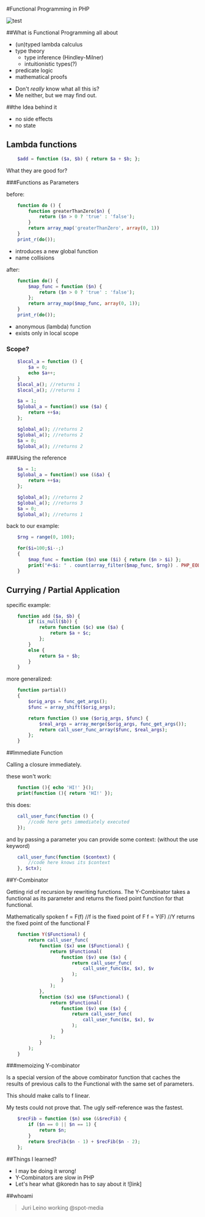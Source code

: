 #Functional Programming in PHP

![test](http://4.bp.blogspot.com/_6m1GwPz8e34/S6LaIgiBs0I/AAAAAAAAASw/66RPdKfgnfo/s200/functionalProgramming.png)

##What is Functional Programming all about
- (un)typed lambda calculus
- type theory
  - type inference (Hindley-Milner)
  - intuitionistic types(?)
- predicate logic
- mathematical proofs

* Don't *really* know what all this is?
* Me neither, but we may find out.

##the Idea behind it

* no side effects 
* no state

## Lambda functions

````PHP
    $add = function ($a, $b) { return $a + $b; };
````
What they are good for?

###Functions as Parameters

before:
````PHP
    function do () {
        function greaterThanZero($n) {
            return ($n > 0 ? 'true' : 'false');
        }
        return array_map('greaterThanZero', array(0, 1))
    }
    print_r(do());
````

* introduces a new global function
* name collisions

after:
````PHP
    function do() {
        $map_func = function ($n) {
            return ($n > 0 ? 'true' : 'false');
        };
        return array_map($map_func, array(0, 1));
    }
    print_r(do());
````

* anonymous (lambda) function
* exists only in local scope

### Scope?

````PHP
    $local_a = function () {
        $a = 0;
        echo $a++;
    }
    $local_a(); //returns 1
    $local_a(); //returns 1
````

````PHP
    $a = 1;
    $global_a = function() use ($a) {
        return ++$a;
    };

    $global_a(); //returns 2
    $global_a(); //returns 2
    $a = 0;
    $global_a(); //returns 2
````

###Using the reference
````PHP
    $a = 1;
    $global_a = function() use (&$a) {
        return ++$a;
    };

    $global_a(); //returns 2
    $global_a(); //returns 3
    $a = 0;
    $global_a(); //returns 1
````

back to our example:
````PHP
    $rng = range(0, 100);

    for($i=100;$i--;)
    {
        $map_func = function ($n) use ($i) { return ($n > $i) };
        print("#<$i: " . count(array_filter($map_func, $rng)) . PHP_EOL);
    }
````


## Currying / Partial Application

specific example:
````PHP
    function add ($a, $b) {
        if (is_null($b)) {
            return function ($c) use ($a) {
                return $a + $c;
            };
        }
        else {
            return $a + $b;
        }
    }
````
more generalized:
````PHP
    function partial()
    {
        $orig_args = func_get_args();
        $func = array_shift($orig_args);

        return function () use ($orig_args, $func) {
            $real_args = array_merge($orig_args, func_get_args());
            return call_user_func_array($func, $real_args);
        };
    }
````

##Immediate Function

Calling a closure immediately.

these won't work:
````PHP
    function (){ echo 'HI!' }();
    print(function (){ return 'HI!' });
````

this does:
````PHP
    call_user_func(function () {
        //code here gets immediately executed
    });
````

and by passing a parameter you can provide some context: (without the use keyword)
````PHP
    call_user_func(function ($context) {
        //code here knows its $context
    }, $ctx);
````

##Y-Combinator

Getting rid of recursion by rewriting functions.
The Y-Combinator takes a functional as its parameter and returns the fixed point function for that functional.

Mathematically spoken
  f = F(f) //f is the fixed point of F
  f = Y(F) //Y returns the fixed point of the functional F

````PHP
    function Y($Functional) {
        return call_user_func(
            function ($x) use ($Functional) {
                return $Functional(
                    function ($v) use ($x) {
                        return call_user_func(
                            call_user_func($x, $x), $v
                        );
                    }
                );
            },
            function ($x) use ($Functional) {
                return $Functional(
                    function ($v) use ($x) {
                        return call_user_func(
                            call_user_func($x, $x), $v
                        );
                    }
                );
            }
        );
    }
````

###memoizing Y-combinator

Is a special version of the above combinator function that caches the results of previous calls to the Functional with
the same set of parameters.

This should make calls to f linear.

My tests could not prove that.
The ugly self-reference was the fastest.

````PHP
    $recFib = function ($n) use (&$recFib) {
        if ($n == 0 || $n == 1) {
            return $n;
        }
        return $recFib($n - 1) + $recFib($n - 2);
    };
````


##Things I learned?

* I may be doing it wrong!
* Y-Combinators are slow in PHP
* Let's hear what @koredn has to say about it ![link]

##whoami

>Juri Leino
working @spot-media
